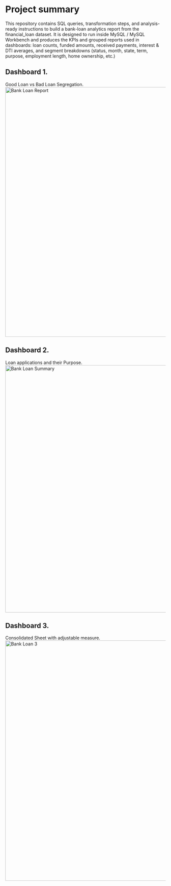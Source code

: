 # Project summary

This repository contains SQL queries, transformation steps, and analysis-ready instructions to build a bank-loan analytics report from the financial_loan dataset. It is designed to run inside MySQL / MySQL Workbench and produces the KPIs and grouped reports used in dashboards: loan counts, funded amounts, received payments, interest & DTI averages, and segment breakdowns (status, month, state, term, purpose, employment length, home ownership, etc.)

## Dashboard 1.
Good Loan vs Bad Loan Segregation.
<img width="1385" height="784" alt="Bank Loan Report" src="https://github.com/user-attachments/assets/b2290488-c28f-47f0-ad89-e3007af1b2dc" />

## Dashboard 2.
Loan applications and their Purpose.
<img width="1402" height="776" alt="Bank Loan Summary" src="https://github.com/user-attachments/assets/0f89bb99-9f13-4b9e-a0e0-b8df3fef08c8" />

## Dashboard 3.
Consolidated Sheet with adjustable measure.
<img width="1386" height="754" alt="Bank Loan 3" src="https://github.com/user-attachments/assets/62049553-d6fe-4821-a163-1536da224877" />

